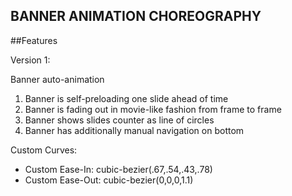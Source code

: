 BANNER ANIMATION CHOREOGRAPHY
-------------------------------------------------------------------------------

##Features

Version 1:

Banner auto-animation

1. Banner is self-preloading one slide ahead of time
2. Banner is fading out in movie-like fashion from frame to frame
3. Banner shows slides counter as line of circles
4. Banner has additionally manual navigation on bottom


Custom Curves:
* Custom Ease-In: cubic-bezier(.67,.54,.43,.78)
* Custom Ease-Out: cubic-bezier(0,0,0,1.1)
